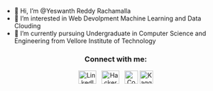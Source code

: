 - 👋 Hi, I’m @Yeswanth Reddy Rachamalla
- 👀 I’m interested in Web Devolpment Machine Learning and Data Clouding
- 🌱 I’m currently pursuing Undergraduate in Computer Science and Engineering from Vellore Institute of Technology

<h3 align="center">Connect with me:</h3>
<p align="center">
<a href="https://www.linkedin.com/in/yeswanth-reddy-rachamalla/" target="_blank"><img align="center" src="https://cdn1.iconfinder.com/data/icons/logotypes/32/circle-linkedin-512.png" alt="LinkedIn" height="30" width="40" /></a>&nbsp;&nbsp;
<a href="https://www.hackerrank.com/YeswanthReddy1?hr_r=1" target="_blank"><img align="center" src="https://upload.wikimedia.org/wikipedia/commons/thumb/4/40/HackerRank_Icon-1000px.png/800px-HackerRank_Icon-1000px.png" alt="HackerRank" height="30" width="40" /></a>&nbsp;&nbsp;
<a href="https://www.codechef.com/users/yeswanth_07" target="_blank"><img align="center" src="https://i.pinimg.com/originals/c5/d9/fc/c5d9fc1e18bcf039f464c2ab6cfb3eb6.jpg" alt="CodeChef" height="30" width="30" /></a>
<a href="https://www.kaggle.com/yeswanthrachamalla" target="_blank"><img align="center" src="https://cdn4.iconfinder.com/data/icons/logos-and-brands/512/189_Kaggle_logo_logos-512.png" alt="Kaggle" height="30" width="30" /></a>

</p>
